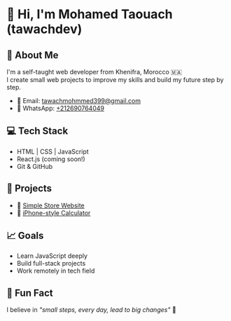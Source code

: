 # 👋 Hi, I'm Mohamed Taouach (tawachdev)

## 🧠 About Me
I'm a self-taught web developer from Khenifra, Morocco 🇲🇦  
I create small web projects to improve my skills and build my future step by step.

- 📧 Email: [tawachmohmmed399@gmail.com](mailto:tawachmohmmed399@gmail.com)
- 📱 WhatsApp: [+212690764049](https://wa.me/212690764049)

## 💻 Tech Stack
- HTML | CSS | JavaScript
- React.js (coming soon!)
- Git & GitHub

## 🚀 Projects
- 📱 [Simple Store Website](https://github.com/tawachdev/simo-store)
- 🧮 [iPhone-style Calculator](https://github.com/tawachdev/calculator)

## 📈 Goals
- Learn JavaScript deeply
- Build full-stack projects
- Work remotely in tech field

## 🧩 Fun Fact
I believe in *"small steps, every day, lead to big changes"* 🚀
